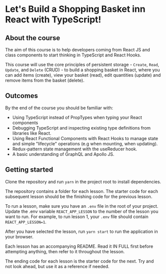 # Let's Build a Shopping Basket inn React with TypeScript!

## About the course

The aim of this course is to help developers coming from React JS and class components to start thinking in TypeScript and React Hooks.

This course will use the core principles of persistent storage - `Create`, `Read`, `Update`, and `Delete` (CRUD) - to build a shopping basket in React, where you can add items (create), view your basket (read), edit quantities (update) and remove items from the basket (delete).

## Outcomes

By the end of the course you should be familiar with:

-   Using TypeScript instead of PropTypes when typing your React components
-   Debugging TypeScript and inspecting existing type definitions from libraries like React.
-   Using React Functional Components with React Hooks to manage state and simple "lifecycle" operations (e.g when mounting, when updating).
-   Redux-pattern state management with the useReducer hook.
-   A basic understanding of GraphQL and Apollo JS.

## Getting started

Clone the repository and run `yarn` in the project root to install dependencies.

The repository contains a folder for each lesson. The starter code for each subsequent lesson should be the finishing code for the previous lesson.

To run a lesson, make sure you have an `.env` file in the root of your project. Update the .env variable `REACT_APP_LESSON` to the number of the lesson you want to run. For example, to run lesson 1, your `.env` file should contain `REACT_APP_LESSON=1`.

After you have selected the lesson, run `yarn start` to run the application in your browser.

Each lesson has an accompanying README. Read it IN FULL first before attempting anything, then refer to it throughout the lesson.

The ending code for each lesson is the starter code for the next. Try and not look ahead, but use it as a reference if needed.
